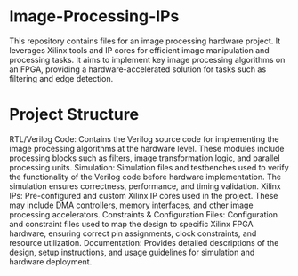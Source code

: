 # Image-Processing-IPs
This repository contains files for an image processing hardware project. It leverages Xilinx tools and IP cores for efficient image manipulation and processing tasks. It aims to implement key image processing algorithms on an FPGA, providing a hardware-accelerated solution for tasks such as filtering and edge detection.

# Project Structure
RTL/Verilog Code: Contains the Verilog source code for implementing the image processing algorithms at the hardware level. These modules include processing blocks such as filters, image transformation logic, and parallel processing units.
Simulation: Simulation files and testbenches used to verify the functionality of the Verilog code before hardware implementation. The simulation ensures correctness, performance, and timing validation.
Xilinx IPs: Pre-configured and custom Xilinx IP cores used in the project. These may include DMA controllers, memory interfaces, and other image processing accelerators.
Constraints & Configuration Files: Configuration and constraint files used to map the design to specific Xilinx FPGA hardware, ensuring correct pin assignments, clock constraints, and resource utilization.
Documentation: Provides detailed descriptions of the design, setup instructions, and usage guidelines for simulation and hardware deployment.
